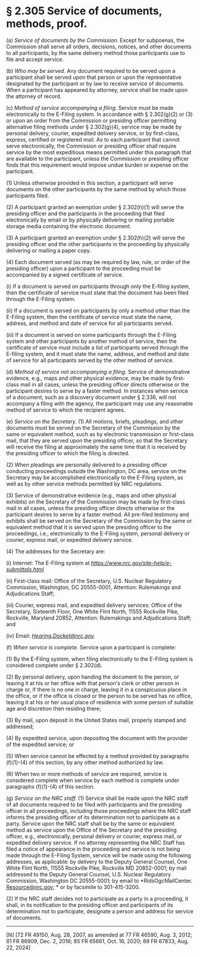 # § 2.305   Service of documents, methods, proof.

(a) *Service of documents by the Commission.* Except for subpoenas, the Commission shall serve all orders, decisions, notices, and other documents to all participants, by the same delivery method those participants use to file and accept service.


(b) *Who may be served.* Any document required to be served upon a participant shall be served upon that person or upon the representative designated by the participant or by law to receive service of documents. When a participant has appeared by attorney, service shall be made upon the attorney of record.


(c) *Method of service accompanying a filing.* Service must be made electronically to the E-Filing system. In accordance with § 2.302(g)(2) or (3) or upon an order from the Commission or presiding officer permitting alternative filing methods under § 2.302(g)(4), service may be made by personal delivery, courier, expedited delivery service, or by first-class, express, certified or registered mail. As to each participant that cannot serve electronically, the Commission or presiding officer shall require service by the most expeditious means permitted under this paragraph that are available to the participant, unless the Commission or presiding officer finds that this requirement would impose undue burden or expense on the participant.


(1) Unless otherwise provided in this section, a participant will serve documents on the other participants by the same method by which those participants filed.


(2) A participant granted an exemption under § 2.302(h)(1) will serve the presiding officer and the participants in the proceeding that filed electronically by email or by physically delivering or mailing portable storage media containing the electronic document.










(3) A participant granted an exemption under § 2.302(h)(2) will serve the presiding officer and the other participants in the proceeding by physically delivering or mailing a paper copy.


(4) Each document served (as may be required by law, rule, or order of the presiding officer) upon a participant to the proceeding must be accompanied by a signed certificate of service.


(i) If a document is served on participants through only the E-filing system, then the certificate of service must state that the document has been filed through the E-Filing system.


(ii) If a document is served on participants by only a method other than the E-Filing system, then the certificate of service must state the name, address, and method and date of service for all participants served.


(iii) If a document is served on some participants through the E-Filing system and other participants by another method of service, then the certificate of service must include a list of participants served through the E-filing system, and it must state the name, address, and method and date of service for all participants served by the other method of service.


(d) *Method of service not accompanying a filing.* Service of demonstrative evidence, e.g., maps and other physical evidence, may be made by first-class mail in all cases, unless the presiding officer directs otherwise or the participant desires to serve by a faster method. In instances when service of a document, such as a discovery document under § 2.336, will not accompany a filing with the agency, the participant may use any reasonable method of service to which the recipient agrees.


(e) *Service on the Secretary.* (1) All motions, briefs, pleadings, and other documents must be served on the Secretary of the Commission by the same or equivalent method, such as by electronic transmission or first-class mail, that they are served upon the presiding officer, so that the Secretary will receive the filing at approximately the same time that it is received by the presiding officer to which the filing is directed.


(2) When pleadings are personally delivered to a presiding officer conducting proceedings outside the Washington, DC area, service on the Secretary may be accomplished electronically to the E-Filing system, as well as by other service methods permitted by NRC regulations.






(3) Service of demonstrative evidence (e.g., maps and other physical exhibits) on the Secretary of the Commission may be made by first-class mail in all cases, unless the presiding officer directs otherwise or the participant desires to serve by a faster method. All pre-filed testimony and exhibits shall be served on the Secretary of the Commission by the same or equivalent method that it is served upon the presiding officer to the proceedings, i.e., electronically to the E-Filing system, personal delivery or courier, express mail, or expedited delivery service.








(4) The addresses for the Secretary are:


(i) Internet: The E-Filing system at *https://www.nrc.gov/site-help/e-submittals.html*

(ii) First-class mail: Office of the Secretary, U.S. Nuclear Regulatory Commission, Washington, DC 20555-0001, Attention: Rulemakings and Adjudications Staff; 


(iii) Courier, express mail, and expedited delivery services: Office of the Secretary, Sixteenth Floor, One White Flint North, 11555 Rockville Pike, Rockville, Maryland 20852, Attention: Rulemakings and Adjudications Staff; and


(iv) Email: *Hearing.Docket@nrc.gov.*

(f) *When service is complete.* Service upon a participant is complete:


(1) By the E-Filing system, when filing electronically to the E-Filing system is considered complete under § 2.302(d).


(2) By personal delivery, upon handing the document to the person, or leaving it at his or her office with that person's clerk or other person in charge or, if there is no one in charge, leaving it in a conspicuous place in the office, or if the office is closed or the person to be served has no office, leaving it at his or her usual place of residence with some person of suitable age and discretion then residing there;


(3) By mail, upon deposit in the United States mail, properly stamped and addressed;


(4) By expedited service, upon depositing the document with the provider of the expedited service; or


(5) When service cannot be effected by a method provided by paragraphs (f)(1)-(4) of this section, by any other method authorized by law.


(6) When two or more methods of service are required, service is considered complete when service by each method is complete under paragraphs (f)(1)-(4) of this section.


(g) *Service on the NRC staff.* (1) Service shall be made upon the NRC staff of all documents required to be filed with participants and the presiding officer in all proceedings, including those proceedings where the NRC staff informs the presiding officer of its determination not to participate as a party. Service upon the NRC staff shall be by the same or equivalent method as service upon the Office of the Secretary and the presiding officer, e.g., electronically, personal delivery or courier, express mail, or expedited delivery service. If no attorney representing the NRC Staff has filed a notice of appearance in the proceeding and service is not being made through the E-Filing System, service will be made using the following addresses, as applicable: by delivery to the Deputy General Counsel, One White Flint North, 11555 Rockville Pike, Rockville MD 20852-0001; by mail addressed to the Deputy General Counsel, U.S. Nuclear Regulatory Commission, Washington DC 20555-0001; by email to *RidsOgcMailCenter. Resource@nrc.gov; * or by facsimile to 301-415-3200.


(2) If the NRC staff decides not to participate as a party in a proceeding, it shall, in its notification to the presiding officer and participants of its determination not to participate, designate a person and address for service of documents.



---

[N] [72 FR 49150, Aug. 28, 2007, as amended at 77 FR 46590, Aug. 3, 2012; 81 FR 86909, Dec. 2, 2016; 85 FR 65661, Oct. 16, 2020; 89 FR 67833, Aug. 22, 2024]




